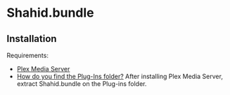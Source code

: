 # Shahid.bundle


## Installation

Requirements:

- [Plex Media Server][media-server]
- [How do you find the Plug-Ins folder?][Plug-Ins]
After installing Plex Media Server, extract Shahid.bundle on the Plug-ins folder. 

[media-server]: http://plexapp.com/getplex/
[Plug-Ins]: https://support.plex.tv/hc/en-us/articles/201106098-How-do-I-find-the-Plug-Ins-folder-


